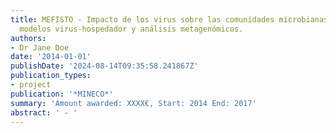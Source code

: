 ```yaml
---
title: MEFISTO - Impacto de los virus sobre las comunidades microbianas marinas utilizando
  modelos virus-hospedador y análisis metagenómicos.
authors:
- Dr Jane Doe
date: '2014-01-01'
publishDate: '2024-08-14T09:35:58.241867Z'
publication_types:
- project
publication: '*MINECO*'
summary: 'Amount awarded: XXXX€, Start: 2014 End: 2017'
abstract: ' - '
---
```

